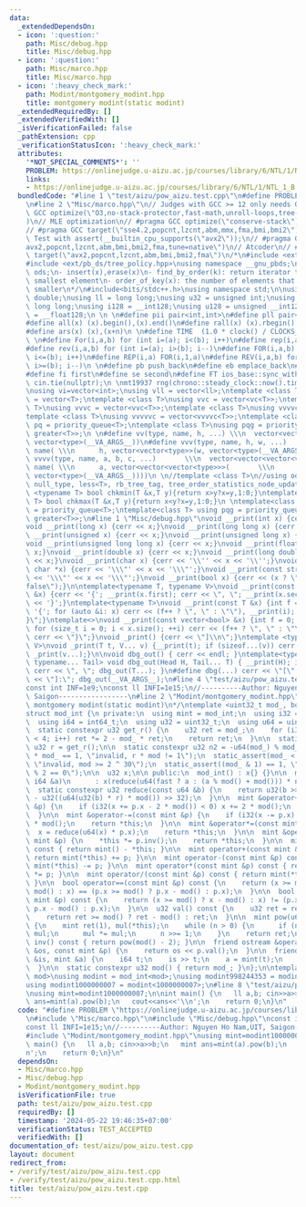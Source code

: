 ```yaml
---
data:
  _extendedDependsOn:
  - icon: ':question:'
    path: Misc/debug.hpp
    title: Misc/debug.hpp
  - icon: ':question:'
    path: Misc/marco.hpp
    title: Misc/marco.hpp
  - icon: ':heavy_check_mark:'
    path: Modint/montgomery_modint.hpp
    title: montgomery modint(static modint)
  _extendedRequiredBy: []
  _extendedVerifiedWith: []
  _isVerificationFailed: false
  _pathExtension: cpp
  _verificationStatusIcon: ':heavy_check_mark:'
  attributes:
    '*NOT_SPECIAL_COMMENTS*': ''
    PROBLEM: https://onlinejudge.u-aizu.ac.jp/courses/library/6/NTL/1/NTL_1_B
    links:
    - https://onlinejudge.u-aizu.ac.jp/courses/library/6/NTL/1/NTL_1_B
  bundledCode: "#line 1 \"test/aizu/pow_aizu.test.cpp\"\n#define PROBLEM \"https://onlinejudge.u-aizu.ac.jp/courses/library/6/NTL/1/NTL_1_B\"\
    \n#line 2 \"Misc/marco.hpp\"\n// Judges with GCC >= 12 only needs Ofast\n// #pragma\
    \ GCC optimize(\"O3,no-stack-protector,fast-math,unroll-loops,tree-vectorize\"\
    )\n// MLE optimization\n// #pragma GCC optimize(\"conserve-stack\")\n// Old judges\n\
    // #pragma GCC target(\"sse4.2,popcnt,lzcnt,abm,mmx,fma,bmi,bmi2\")\n// New judges.\
    \ Test with assert(__builtin_cpu_supports(\"avx2\"));\n// #pragma GCC target(\"\
    avx2,popcnt,lzcnt,abm,bmi,bmi2,fma,tune=native\")\n// Atcoder\n// #pragma GCC\
    \ target(\"avx2,popcnt,lzcnt,abm,bmi,bmi2,fma\")\n/*\n#include <ext/pb_ds/assoc_container.hpp>\n\
    #include <ext/pb_ds/tree_policy.hpp>\nusing namespace __gnu_pbds;\ntypedef tree<int,null_type,less<int>,rb_tree_tag,tree_order_statistics_node_update>\
    \ ods;\n- insert(x),erase(x)\n- find_by_order(k): return iterator to the k-th\
    \ smallest element\n- order_of_key(x): the number of elements that are strictly\
    \ smaller\n*/\n#include<bits/stdc++.h>\nusing namespace std;\n\nusing ld = long\
    \ double;\nusing ll = long long;\nusing u32 = unsigned int;\nusing u64 = unsigned\
    \ long long;\nusing i128 = __int128;\nusing u128 = unsigned __int128;\nusing f128\
    \ = __float128;\n \n \n#define pii pair<int,int>\n#define pll pair<ll,ll>\n \n\
    #define all(x) (x).begin(),(x).end()\n#define rall(x) (x).rbegin(),(x).rend()\n\
    #define ars(x) (x),(x+n)\n \n#define TIME  (1.0 * clock() / CLOCKS_PER_SEC)\n\
    \ \n#define For(i,a,b) for (int i=(a); i<(b); i++)\n#define rep(i,a) For(i,0,a)\n\
    #define rev(i,a,b) for (int i=(a); i>(b); i--)\n#define FOR(i,a,b) for (int i=(a);\
    \ i<=(b); i++)\n#define REP(i,a) FOR(i,1,a)\n#define REV(i,a,b) for (int i=(a);\
    \ i>=(b); i--)\n \n#define pb push_back\n#define eb emplace_back\n#define mp make_pair\n\
    #define fi first\n#define se second\n#define FT ios_base::sync_with_stdio(false);\
    \ cin.tie(nullptr);\n \nmt19937 rng(chrono::steady_clock::now().time_since_epoch().count());\n\
    \nusing vi=vector<int>;\nusing vll = vector<ll>;\ntemplate <class T>\nusing vc\
    \ = vector<T>;\ntemplate <class T>\nusing vvc = vector<vc<T>>;\ntemplate <class\
    \ T>\nusing vvvc = vector<vvc<T>>;\ntemplate <class T>\nusing vvvvc = vector<vvvc<T>>;\n\
    template <class T>\nusing vvvvvc = vector<vvvvc<T>>;\ntemplate <class T>\nusing\
    \ pq = priority_queue<T>;\ntemplate <class T>\nusing pqg = priority_queue<T, vector<T>,\
    \ greater<T>>;\n \n#define vv(type, name, h, ...) \\\n  vector<vector<type>> name(h,\
    \ vector<type>(__VA_ARGS__))\n#define vvv(type, name, h, w, ...)   \\\n  vector<vector<vector<type>>>\
    \ name( \\\n      h, vector<vector<type>>(w, vector<type>(__VA_ARGS__)))\n#define\
    \ vvvv(type, name, a, b, c, ...)       \\\n  vector<vector<vector<vector<type>>>>\
    \ name( \\\n      a, vector<vector<vector<type>>>(       \\\n             b, vector<vector<type>>(c,\
    \ vector<type>(__VA_ARGS__))))\n \n//template <class T>\n//using ods =\n//   tree<T,\
    \ null_type, less<T>, rb_tree_tag, tree_order_statistics_node_update>;\n \ntemplate\
    \ <typename T> bool chkmin(T &x,T y){return x>y?x=y,1:0;}\ntemplate <typename\
    \ T> bool chkmax(T &x,T y){return x<y?x=y,1:0;}\n \ntemplate<class T> using pq\
    \ = priority_queue<T>;\ntemplate<class T> using pqg = priority_queue<T, vector<T>,\
    \ greater<T>>;\n#line 1 \"Misc/debug.hpp\"\nvoid __print(int x) {cerr << x;}\n\
    void __print(long x) {cerr << x;}\nvoid __print(long long x) {cerr << x;}\nvoid\
    \ __print(unsigned x) {cerr << x;}\nvoid __print(unsigned long x) {cerr << x;}\n\
    void __print(unsigned long long x) {cerr << x;}\nvoid __print(float x) {cerr <<\
    \ x;}\nvoid __print(double x) {cerr << x;}\nvoid __print(long double x) {cerr\
    \ << x;}\nvoid __print(char x) {cerr << '\\'' << x << '\\'';}\nvoid __print(const\
    \ char *x) {cerr << '\\\"' << x << '\\\"';}\nvoid __print(const string &x) {cerr\
    \ << '\\\"' << x << '\\\"';}\nvoid __print(bool x) {cerr << (x ? \"true\" : \"\
    false\");}\n\ntemplate<typename T, typename V>\nvoid __print(const pair<T, V>\
    \ &x) {cerr << '{'; __print(x.first); cerr << \", \"; __print(x.second); cerr\
    \ << '}';}\ntemplate<typename T>\nvoid __print(const T &x) {int f = 0; cerr <<\
    \ '{'; for (auto &i: x) cerr << (f++ ? \", \" : \"\"), __print(i); cerr << \"\
    }\";}\ntemplate<>\nvoid __print(const vector<bool> &x) {int f = 0; cerr << '{';\
    \ for (size_t i = 0; i < x.size(); ++i) cerr << (f++ ? \", \" : \"\"), __print(x[i]);\
    \ cerr << \"}\";}\nvoid _print() {cerr << \"]\\n\";}\ntemplate <typename T, typename...\
    \ V>\nvoid _print(T t, V... v) {__print(t); if (sizeof...(v)) cerr << \", \";\
    \ _print(v...);}\n\nvoid dbg_out() { cerr << endl; }\ntemplate<typename Head,\
    \ typename... Tail> void dbg_out(Head H, Tail... T) { __print(H); if (sizeof...(T))\
    \ cerr << \", \"; dbg_out(T...); }\n#define dbg(...) cerr << \"[\" << #__VA_ARGS__\
    \ << \"]:\"; dbg_out(__VA_ARGS__);\n#line 4 \"test/aizu/pow_aizu.test.cpp\"\n\
    const int INF=1e9;\nconst ll INFI=1e15;\n//----------Author: Nguyen Ho Nam,UIT,\
    \ Saigon-----------------\n#line 2 \"Modint/montgomery_modint.hpp\"\n/*\n   @brief\
    \ montgomery modint(static modint)\n*/\ntemplate <uint32_t mod_, bool fast = false>\n\
    struct mod_int {\n private:\n  using mint = mod_int;\n  using i32 = int32_t;\n\
    \  using i64 = int64_t;\n  using u32 = uint32_t;\n  using u64 = uint64_t;\n\n\
    \  static constexpr u32 get_r() {\n    u32 ret = mod_;\n    for (i32 i = 0; i\
    \ < 4; i++) ret *= 2 - mod_ * ret;\n    return ret;\n  }\n\n  static constexpr\
    \ u32 r = get_r();\n\n  static constexpr u32 n2 = -u64(mod_) % mod_;\n\n  static_assert(r\
    \ * mod_ == 1, \"invalid, r * mod != 1\");\n  static_assert(mod_ < (1 << 30),\
    \ \"invalid, mod >= 2 ^ 30\");\n  static_assert((mod_ & 1) == 1, \"invalid, mod\
    \ % 2 == 0\");\n\n  u32 x;\n\n public:\n  mod_int() : x{} {}\n\n  mod_int(const\
    \ i64 &a)\n      : x(reduce(u64(fast ? a : (a % mod() + mod())) * n2)) {}\n\n\
    \  static constexpr u32 reduce(const u64 &b) {\n    return u32(b >> 32) + mod()\
    \ - u32((u64(u32(b) * r) * mod()) >> 32);\n  }\n\n  mint &operator+=(const mint\
    \ &p) {\n    if (i32(x += p.x - 2 * mod()) < 0) x += 2 * mod();\n    return *this;\n\
    \  }\n\n  mint &operator-=(const mint &p) {\n    if (i32(x -= p.x) < 0) x += 2\
    \ * mod();\n    return *this;\n  }\n\n  mint &operator*=(const mint &p) {\n  \
    \  x = reduce(u64(x) * p.x);\n    return *this;\n  }\n\n  mint &operator/=(const\
    \ mint &p) {\n    *this *= p.inv();\n    return *this;\n  }\n\n  mint operator-()\
    \ const { return mint() - *this; }\n\n  mint operator+(const mint &p) const {\
    \ return mint(*this) += p; }\n\n  mint operator-(const mint &p) const { return\
    \ mint(*this) -= p; }\n\n  mint operator*(const mint &p) const { return mint(*this)\
    \ *= p; }\n\n  mint operator/(const mint &p) const { return mint(*this) /= p;\
    \ }\n\n  bool operator==(const mint &p) const {\n    return (x >= mod() ? x -\
    \ mod() : x) == (p.x >= mod() ? p.x - mod() : p.x);\n  }\n\n  bool operator!=(const\
    \ mint &p) const {\n    return (x >= mod() ? x - mod() : x) != (p.x >= mod() ?\
    \ p.x - mod() : p.x);\n  }\n\n  u32 val() const {\n    u32 ret = reduce(x);\n\
    \    return ret >= mod() ? ret - mod() : ret;\n  }\n\n  mint pow(u64 n) const\
    \ {\n    mint ret(1), mul(*this);\n    while (n > 0) {\n      if (n & 1) ret *=\
    \ mul;\n      mul *= mul;\n      n >>= 1;\n    }\n    return ret;\n  }\n\n  mint\
    \ inv() const { return pow(mod() - 2); }\n\n  friend ostream &operator<<(ostream\
    \ &os, const mint &p) {\n    return os << p.val();\n  }\n\n  friend istream &operator>>(istream\
    \ &is, mint &a) {\n    i64 t;\n    is >> t;\n    a = mint(t);\n    return is;\n\
    \  }\n\n  static constexpr u32 mod() { return mod_; }\n};\n\ntemplate <uint32_t\
    \ mod>\nusing modint = mod_int<mod>;\nusing modint998244353 = modint<998244353>;\n\
    using modint1000000007 = modint<1000000007>;\n#line 8 \"test/aizu/pow_aizu.test.cpp\"\
    \nusing mint=modint1000000007;\n\nint main() {\n   ll a,b; cin>>a>>b;\n   mint\
    \ ans=mint(a).pow(b);\n   cout<<ans<<'\\n';\n    return 0;\n}\n"
  code: "#define PROBLEM \"https://onlinejudge.u-aizu.ac.jp/courses/library/6/NTL/1/NTL_1_B\"\
    \n#include \"Misc/marco.hpp\"\n#include \"Misc/debug.hpp\"\nconst int INF=1e9;\n\
    const ll INFI=1e15;\n//----------Author: Nguyen Ho Nam,UIT, Saigon-----------------\n\
    #include \"Modint/montgomery_modint.hpp\"\nusing mint=modint1000000007;\n\nint\
    \ main() {\n   ll a,b; cin>>a>>b;\n   mint ans=mint(a).pow(b);\n   cout<<ans<<'\\\
    n';\n    return 0;\n}\n"
  dependsOn:
  - Misc/marco.hpp
  - Misc/debug.hpp
  - Modint/montgomery_modint.hpp
  isVerificationFile: true
  path: test/aizu/pow_aizu.test.cpp
  requiredBy: []
  timestamp: '2024-05-22 19:46:35+07:00'
  verificationStatus: TEST_ACCEPTED
  verifiedWith: []
documentation_of: test/aizu/pow_aizu.test.cpp
layout: document
redirect_from:
- /verify/test/aizu/pow_aizu.test.cpp
- /verify/test/aizu/pow_aizu.test.cpp.html
title: test/aizu/pow_aizu.test.cpp
---
```

